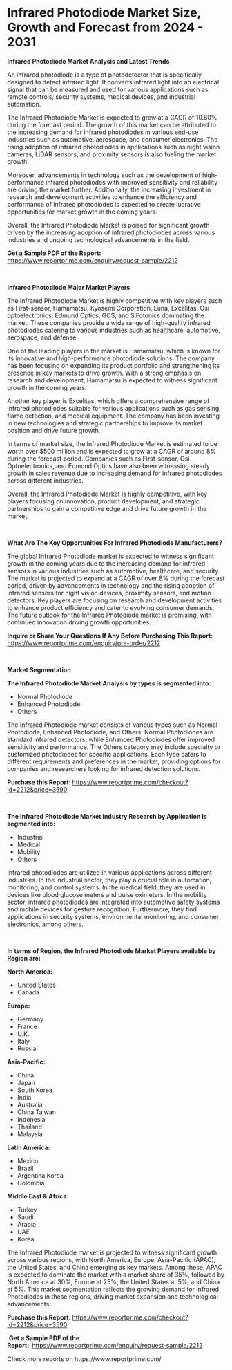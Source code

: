 <p><h1>Infrared Photodiode Market Size, Growth and Forecast from 2024 - 2031</h1></p><p><strong>Infrared Photodiode Market Analysis and Latest Trends</strong></p>
<p><p>An infrared photodiode is a type of photodetector that is specifically designed to detect infrared light. It converts infrared light into an electrical signal that can be measured and used for various applications such as remote controls, security systems, medical devices, and industrial automation.</p><p>The Infrared Photodiode Market is expected to grow at a CAGR of 10.80% during the forecast period. The growth of this market can be attributed to the increasing demand for infrared photodiodes in various end-use industries such as automotive, aerospace, and consumer electronics. The rising adoption of infrared photodiodes in applications such as night vision cameras, LiDAR sensors, and proximity sensors is also fueling the market growth.</p><p>Moreover, advancements in technology such as the development of high-performance infrared photodiodes with improved sensitivity and reliability are driving the market further. Additionally, the increasing investment in research and development activities to enhance the efficiency and performance of infrared photodiodes is expected to create lucrative opportunities for market growth in the coming years.</p><p>Overall, the Infrared Photodiode Market is poised for significant growth driven by the increasing adoption of infrared photodiodes across various industries and ongoing technological advancements in the field.</p></p>
<p><strong>Get a Sample PDF of the Report:&nbsp;</strong> <a href="https://www.reportprime.com/enquiry/request-sample/2212">https://www.reportprime.com/enquiry/request-sample/2212</a></p>
<p>&nbsp;</p>
<p><strong>Infrared Photodiode Major Market Players</strong></p>
<p><p>The Infrared Photodiode Market is highly competitive with key players such as First-sensor, Hamamatsu, Kyosemi Corporation, Luna, Excelitas, Osi optoelectronics, Edmund Optics, GCS, and SiFotonics dominating the market. These companies provide a wide range of high-quality infrared photodiodes catering to various industries such as healthcare, automotive, aerospace, and defense.</p><p>One of the leading players in the market is Hamamatsu, which is known for its innovative and high-performance photodiode solutions. The company has been focusing on expanding its product portfolio and strengthening its presence in key markets to drive growth. With a strong emphasis on research and development, Hamamatsu is expected to witness significant growth in the coming years.</p><p>Another key player is Excelitas, which offers a comprehensive range of infrared photodiodes suitable for various applications such as gas sensing, flame detection, and medical equipment. The company has been investing in new technologies and strategic partnerships to improve its market position and drive future growth.</p><p>In terms of market size, the Infrared Photodiode Market is estimated to be worth over $500 million and is expected to grow at a CAGR of around 8% during the forecast period. Companies such as First-sensor, Osi Optoelectronics, and Edmund Optics have also been witnessing steady growth in sales revenue due to increasing demand for infrared photodiodes across different industries.</p><p>Overall, the Infrared Photodiode Market is highly competitive, with key players focusing on innovation, product development, and strategic partnerships to gain a competitive edge and drive future growth in the market.</p></p>
<p>&nbsp;</p>
<p><strong>What Are The Key Opportunities For Infrared Photodiode Manufacturers?</strong></p>
<p><p>The global Infrared Photodiode market is expected to witness significant growth in the coming years due to the increasing demand for infrared sensors in various industries such as automotive, healthcare, and security. The market is projected to expand at a CAGR of over 8% during the forecast period, driven by advancements in technology and the rising adoption of infrared sensors for night vision devices, proximity sensors, and motion detectors. Key players are focusing on research and development activities to enhance product efficiency and cater to evolving consumer demands. The future outlook for the Infrared Photodiode market is promising, with continued innovation driving growth opportunities.</p></p>
<p><strong>Inquire or Share Your Questions If Any Before Purchasing This Report:</strong> <a href="https://www.reportprime.com/enquiry/pre-order/2212">https://www.reportprime.com/enquiry/pre-order/2212</a></p>
<p>&nbsp;</p>
<p><strong>Market Segmentation</strong></p>
<p><strong>The Infrared Photodiode Market Analysis by types is segmented into:</strong></p>
<p><ul><li>Normal Photodiode</li><li>Enhanced Photodiode</li><li>Others</li></ul></p>
<p><p>The Infrared Photodiode market consists of various types such as Normal Photodiode, Enhanced Photodiode, and Others. Normal Photodiodes are standard infrared detectors, while Enhanced Photodiodes offer improved sensitivity and performance. The Others category may include specialty or customized photodiodes for specific applications. Each type caters to different requirements and preferences in the market, providing options for companies and researchers looking for infrared detection solutions.</p></p>
<p><strong>Purchase this Report:&nbsp;</strong><a href="https://www.reportprime.com/checkout?id=2212&price=3590">https://www.reportprime.com/checkout?id=2212&price=3590</a></p>
<p>&nbsp;</p>
<p><strong>The Infrared Photodiode Market Industry Research by Application is segmented into:</strong></p>
<p><ul><li>Industrial</li><li>Medical</li><li>Mobility</li><li>Others</li></ul></p>
<p><p>Infrared photodiodes are utilized in various applications across different industries. In the industrial sector, they play a crucial role in automation, monitoring, and control systems. In the medical field, they are used in devices like blood glucose meters and pulse oximeters. In the mobility sector, infrared photodiodes are integrated into automotive safety systems and mobile devices for gesture recognition. Furthermore, they find applications in security systems, environmental monitoring, and consumer electronics, among others.</p></p>
<p>&nbsp;</p>
<p><strong>In terms of Region, the Infrared Photodiode Market Players available by Region are:</strong></p>
<p>
    <p> <strong> North America: </strong>
        <ul>
            <li>United States</li>
            <li>Canada</li>
        </ul>
        </p> 
    <p> <strong> Europe: </strong>
        <ul>
            <li>Germany</li>
            <li>France</li>
            <li>U.K.</li>
            <li>Italy</li>
            <li>Russia</li>
        </ul>
        </p> 
    <p> <strong> Asia-Pacific: </strong>
        <ul>
            <li>China</li>
            <li>Japan</li>
            <li>South Korea</li>
            <li>India</li>
            <li>Australia</li>
            <li>China Taiwan</li>
            <li>Indonesia</li>
            <li>Thailand</li>
            <li>Malaysia</li>
        </ul>
        </p> 
    <p> <strong> Latin America: </strong>
        <ul>
            <li>Mexico</li>
            <li>Brazil</li>
            <li>Argentina Korea</li>
            <li>Colombia</li>
        </ul>
        </p> 
    <p> <strong> Middle East & Africa: </strong>
        <ul>
            <li>Turkey</li>
            <li>Saudi</li>
            <li>Arabia</li>
            <li>UAE</li>
            <li>Korea</li>
        </ul>
    </p>
    </p>
<p><p>The Infrared Photodiode market is projected to witness significant growth across various regions, with North America, Europe, Asia-Pacific (APAC), the United States, and China emerging as key markets. Among these, APAC is expected to dominate the market with a market share of 35%, followed by North America at 30%, Europe at 25%, the United States at 5%, and China at 5%. This market segmentation reflects the growing demand for Infrared Photodiodes in these regions, driving market expansion and technological advancements.</p></p>
<p><strong>Purchase this Report: </strong><a href="https://www.reportprime.com/checkout?id=2212&price=3590">https://www.reportprime.com/checkout?id=2212&price=3590</a></p>
<p>&nbsp;<strong>Get a Sample PDF of the Report:&nbsp;&nbsp;</strong><a href="https://www.reportprime.com/enquiry/request-sample/2212">https://www.reportprime.com/enquiry/request-sample/2212</a></p>
<p><strong></strong></p>
<p>Check more reports on https://www.reportprime.com/</p>